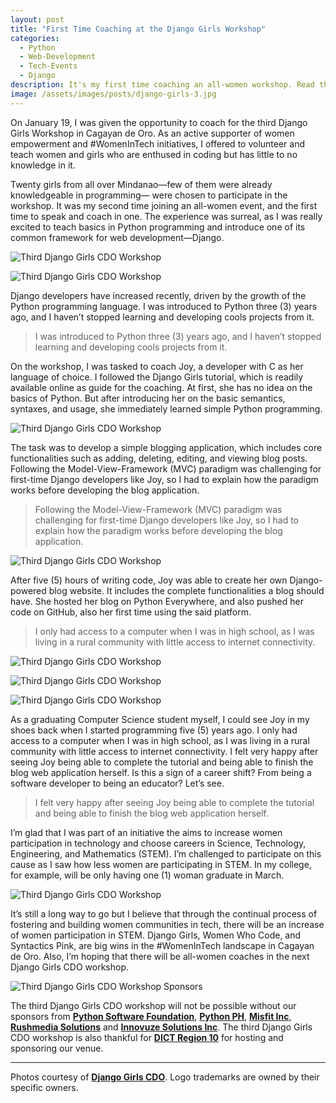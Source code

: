```yaml
---
layout: post
title: "First Time Coaching at the Django Girls Workshop"
categories:
  - Python
  - Web-Development
  - Tech-Events
  - Django
description: It's my first time coaching an all-women workshop. Read this blog as I share my experience on my first time coaching as well as braving the challenge of promoting and fostering \#WomenInTech initiatives in Cagayan de Oro.
image: /assets/images/posts/django-girls-3.jpg
---
```


On January 19, I was given the opportunity to coach for the third Django Girls Workshop in Cagayan de Oro. As an active supporter of women empowerment and #WomenInTech initiatives, I offered to volunteer and teach women and girls who are enthused in coding but has little to no knowledge in it. 

Twenty girls from all over Mindanao—few of them were already knowledgeable in programming— were chosen to participate in the workshop. It was my second time joining an all-women event, and the first time to speak and coach in one. The experience was surreal, as I was really excited to teach basics in Python programming and introduce one of its common framework for web development—Django.

![Third Django Girls CDO Workshop](/assets/images/posts/body/django-girls-3-4.jpg "Third Django Girls CDO Workshop")

![Third Django Girls CDO Workshop](/assets/images/posts/body/django-girls-3-5.jpg "Third Django Girls CDO Workshop")

Django developers have increased recently, driven by the growth of the Python programming language. I was introduced to Python three (3) years ago, and I haven’t stopped learning and developing cools projects from it. 

> I was introduced to Python three (3) years ago, and I haven’t stopped learning and developing cools projects from it.

On the workshop, I was tasked to coach Joy, a developer with C as her language of choice. I followed the Django Girls tutorial, which is readily available online as guide for the coaching. At first, she has no idea on the basics of Python. But after introducing her on the basic semantics, syntaxes, and usage, she immediately learned simple Python programming.

![Third Django Girls CDO Workshop](/assets/images/posts/body/django-girls-3-6.jpg "Third Django Girls CDO Workshop")

The task was to develop a simple blogging application, which includes core functionalities such as adding, deleting, editing, and viewing blog posts. Following the Model-View-Framework (MVC) paradigm was challenging for first-time Django developers like Joy, so I had to explain how the paradigm works before developing the blog application.

> Following the Model-View-Framework (MVC) paradigm was challenging for first-time Django developers like Joy, so I had to explain how the paradigm works before developing the blog application.

![Third Django Girls CDO Workshop](/assets/images/posts/body/django-girls-3-7.jpg "Third Django Girls CDO Workshop")

After five (5) hours of writing code, Joy was able to create her own Django-powered blog website. It includes the complete functionalities a blog should have. She hosted her blog on Python Everywhere, and also pushed her code on GitHub, also her first time using the said platform. 

> I only had access to a computer when I was in high school, as I was living in a rural community with little access to internet connectivity.

![Third Django Girls CDO Workshop](/assets/images/posts/body/django-girls-3-1.jpg "Third Django Girls CDO Workshop")

![Third Django Girls CDO Workshop](/assets/images/posts/body/django-girls-3-2.jpg "Third Django Girls CDO Workshop")

![Third Django Girls CDO Workshop](/assets/images/posts/body/django-girls-3-3.jpg "Third Django Girls CDO Workshop")

As a graduating Computer Science student myself, I could see Joy in my shoes back when I started programming five (5) years ago. I only had access to a computer when I was in high school, as I was living in a rural community with little access to internet connectivity. I felt very happy after seeing Joy being able to complete the tutorial and being able to finish the blog web application herself. Is this a sign of a career shift? From being a software developer to being an educator? Let’s see.

> I felt very happy after seeing Joy being able to complete the tutorial and being able to finish the blog web application herself.

I’m glad that I was part of an initiative the aims to increase women participation in technology and choose careers in Science, Technology, Engineering, and Mathematics (STEM). I’m challenged to participate on this cause as I saw how less women are participating in STEM. In my college, for example, will be only having one (1) woman graduate in March.

![Third Django Girls CDO Workshop](/assets/images/posts/django-girls-3.jpg "Third Django Girls CDO Workshop")

It’s still a long way to go but I believe that through the continual process of fostering and building women communities in tech, there will be an increase of women participation in STEM. Django Girls, Women Who Code, and Syntactics Pink, are big wins in the #WomenInTech landscape in Cagayan de Oro. Also, I’m hoping that there will be all-women coaches in the next Django Girls CDO workshop.

![Third Django Girls CDO Workshop Sponsors](/assets/images/posts/body/django-girls-3-sponsors.jpg "Third Django Girls CDO Workshop Sponsors")
 
The third Django Girls CDO workshop will not be possible without our sponsors from **[Python Software Foundation](https://www.python.org/psf/)**, **[Python PH](https://python.ph/)**, **[Misfit Inc](http://www.misfit-inc.com/)**, **[Rushmedia Solutions](https://rushmedia.ph/)** and **[Innovuze Solutions Inc](https://www.innovuze.com/)**. The third Django Girls CDO workshop is also thankful for **[DICT Region 10](https://www.facebook.com/DICTregion10/)** for hosting and sponsoring our venue. 

---

Photos courtesy of **[Django Girls CDO](https://www.facebook.com/djangogirlscdo/)**. Logo trademarks are owned by their specific owners.